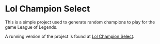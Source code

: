 # Lol Champion Select

This is a simple project used to generate random champions to play for the game League of Legends.

A running version of the project is found at [Lol Champion Select](https://lolchampionselect.netlify.app/).

